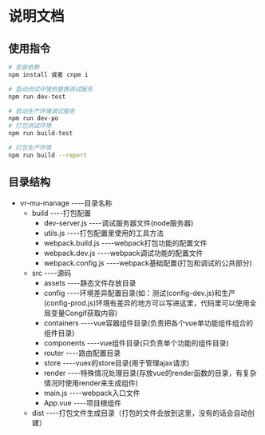 # 说明文档

## 使用指令

``` bash
# 安装依赖
npm install 或者 cnpm i

# 启动测试环境热替换调试服务
npm run dev-test

# 启动生产环境调试服务
npm run dev-po
# 打包测试环境
npm run build-test

# 打包生产环境
npm run build --report

```

## 目录结构

- vr-mu-manage      ----目录名称
    - build             ----打包配置
        - dev-server.js     ----调试服务器文件(node服务器)
        - utils.js          ----打包配置里使用的工具方法
        - webpack.build.js  ----webpack打包功能的配置文件
        - webpack.dev.js    ----webpack调试功能的配置文件
        - webpack.config.js ----webpack基础配置(打包和调试的公共部分)
    - src               ----源码
        - assets            ----静态文件存放目录
        - config            ----环境差异配置目录(如：测试(config-dev.js)和生产(config-prod.js)环境有差异的地方可以写进这里，代码里可以使用全局变量Congif获取内容)
        - containers        ----vue容器组件目录(负责把各个vue单功能组件组合的组件目录)
        - components        ----vue组件目录(只负责单个功能的组件目录)
        - router            ----路由配置目录
        - store             ----vuex的store目录(用于管理ajax请求)
        - render            ----特殊情况处理目录(存放vue的render函数的目录，有复杂情况时使用render来生成组件)
        - main.js           ----webpack入口文件
        - App.vue           ----项目根组件
    - dist              ----打包文件生成目录（打包的文件会放到这里，没有的话会自动创建）
